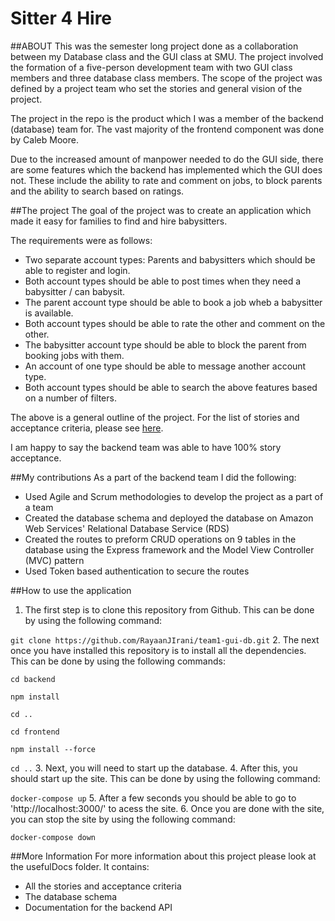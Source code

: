 # Sitter 4 Hire

##ABOUT
This was the semester long project done as a collaboration between my Database class and the GUI class at SMU.
The project involved the formation of a five-person development team with two GUI class members and three database class members. 
The scope of the project was defined by a project team who set the stories and general vision of the project. 

The project in the repo is the product which I was a member of the backend (database) team for. The vast majority of the frontend component was done by Caleb Moore. 

Due to the increased amount of manpower needed to do the GUI side, there are some features which the backend has implemented which the GUI does not. 
These include the ability to rate and comment on jobs, to block parents and the ability to search based on ratings. 

##The project
The goal of the project was to create an application which made it easy for families to find and hire babysitters.

The requirements were as follows:
- Two separate account types: Parents and babysitters which should be able to register and login.
- Both account types should be able to post times when they need a babysitter / can babysit.
- The parent account type should be able to book a job wheb a babysitter is available.
- Both account types should be able to rate the other and comment on the other.
- The babysitter account type should be able to block the parent from booking jobs with them.
- An account of one type should be able to message another account type.
- Both account types should be able to search the above features based on a number of filters.

The above is a general outline of the project. For the list of stories and acceptance criteria, please see [here](https://docs.google.com/spreadsheets/d/1NttrkBB6a3OwftQSePoXXepZQ3yCGZoYewbGJeboGog/edit#gid=0).

I am happy to say the backend team was able to have 100% story acceptance.

##My contributions
As a part of the backend team I did the following:
- Used Agile and Scrum methodologies to develop the project as a part of a team
- Created the database schema and deployed the database on Amazon Web Services' Relational Database Service (RDS)
- Created the routes to preform CRUD operations on 9 tables in the database using the Express framework and the Model View Controller (MVC) pattern
- Used Token based authentication to secure the routes

##How to use the application
1. The first step is to clone this repository from Github. This can be done by using the following command:

```git clone https://github.com/RayaanJIrani/team1-gui-db.git```
2. The next once you have installed this repository is to install all the dependencies. This can be done by using the following commands:

```cd backend```

```npm install```

```cd ..```

```cd frontend```

```npm install --force```

```cd ..```
3. Next, you will need to start up the database.
4. After this, you should start up the site. This can be done by using the following command:

```docker-compose up```
5. After a few seconds you should be able to go to 'http://localhost:3000/' to acess the site.
6. Once you are done with the site, you can stop the site by using the following command:

```docker-compose down```

##More Information
For more information about this project please look at the usefulDocs folder.
It contains:
- All the stories and acceptance criteria
- The database schema
- Documentation for the backend API 
